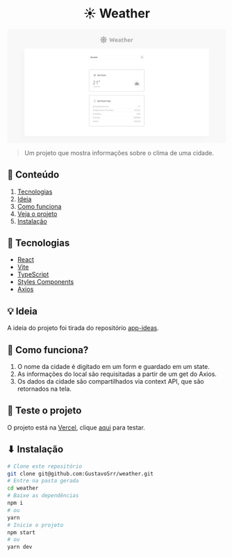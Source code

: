 <h1 align="center">☀️ Weather</h1>

<img align="center" src="./assets/screenshot.png"/>

> Um projeto que mostra informações sobre o clima de uma cidade.

## 📃 Conteúdo
  1. [Tecnologias](#-tecnologias)
  2. [Ideia](#-ideia)
  3. [Como funciona](#-como-funciona)
  4. [Veja o projeto](#-teste-o-projeto)
  5. [Instalação](#-instalação)

## 📡 Tecnologias

  - [React](https://reactjs.org/)
  - [Vite](https://vitejs.dev/)
  - [TypeScript](https://www.typescriptlang.org/)
  - [Styles Components](https://styled-components.com/)
  - [Axios](https://axios-http.com/)

## 💡 Ideia

  A ideia do projeto foi tirada do repositório [app-ideas](https://github.com/florinpop17/app-ideas).

## 🤔 Como funciona?

  1. O nome da cidade é digitado em um form e guardado em um state.
  2. As informações do local são requisitadas a partir de um get do Axios.
  3. Os dados da cidade são compartilhados via context API, que são retornados na tela.

## 🚀 Teste o projeto

  O projeto está na [Vercel](https://vercel.com), clique [aqui](https://my-meme-generator.vercel.app) para testar.

## ⬇ Instalação

  ```bash
  # Clone este repositório
  git clone git@github.com:GustavoSrr/weather.git
  # Entre na pasta gerada
  cd weather
  # Baixe as dependências
  npm i
  # ou
  yarn
  # Inicie o projeto
  npm start
  # ou
  yarn dev
```
